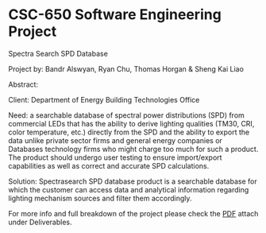 # CSC-650 Software Engineering Project

Spectra Search SPD Database 

Project by: Bandr Alswyan, Ryan Chu, Thomas Horgan & Sheng Kai Liao  
 
Abstract:

Client: Department of Energy Building Technologies Office

Need: a searchable database of spectral power distributions (SPD) from commercial LEDs that
has the ability to derive lighting qualities (TM30, CRI, color temperature, etc.) directly from the
SPD and the ability to export the data unlike private sector firms and general energy companies
or Databases technology firms who might charge too much for such a product. The product
should undergo user testing to ensure import/export capabilities as well as correct and accurate
SPD calculations.

Solution: Spectrasearch SPD database product is a searchable database for which the customer
can access data and analytical information regarding lighting mechanism sources and filter them
accordingly.
 

For more info and full breakdown of the project please check the [PDF](https://github.com/balswyan/senior-capstone-fall-2018/blob/master/Deliverables/Severino_AlSwyan_Capstone_Project_Report.pdf) attach under Deliverables. 
